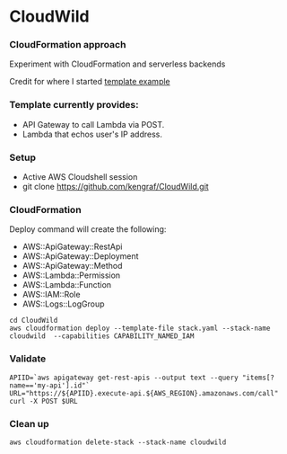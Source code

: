 # CloudWild  

### CloudFormation approach
Experiment with CloudFormation and serverless backends

Credit for where I started [template example](https://bl.ocks.org/magnetikonline/c314952045eee8e8375b82bc7ec68e88)  

### Template currently provides:  
- API Gateway to call Lambda via POST.  
- Lambda that echos user's IP address.  

### Setup
- Active AWS Cloudshell session  
- git clone https://github.com/kengraf/CloudWild.git  
  
### CloudFormation
Deploy command will create the following:  
- AWS::ApiGateway::RestApi  
- AWS::ApiGateway::Deployment  
- AWS::ApiGateway::Method  
- AWS::Lambda::Permission  
- AWS::Lambda::Function  
- AWS::IAM::Role  
- AWS::Logs::LogGroup	

```
cd CloudWild
aws cloudformation deploy --template-file stack.yaml --stack-name cloudwild  --capabilities CAPABILITY_NAMED_IAM
```

### Validate
```
APIID=`aws apigateway get-rest-apis --output text --query "items[?name=='my-api'].id"`
URL="https://${APIID}.execute-api.${AWS_REGION}.amazonaws.com/call"
curl -X POST $URL
```  
### Clean up
```
aws cloudformation delete-stack --stack-name cloudwild
```
